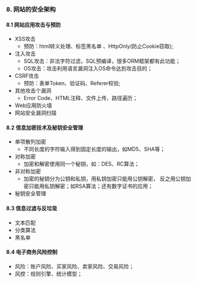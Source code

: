 ### 8. 网站的安全架构
#### 8.1 网站应用攻击与预防
- XSS攻击
  - 预防：html转义处理、标签黑名单 、HttpOnly(防止Cookie窃取);
- 注入攻击
  - SQL攻击：非法字符过滤，SQL预编译，很多ORM框架都有此功能；
  - OS攻击：攻击利用语言漏洞注入OS命令达到攻击目的；
- CSRF攻击
  - 预防：表单Token、验证码、Referer校验;
- 其他攻击个漏洞
  - Error Code、HTML注释、文件上传、路径遍历； 
- Web应用防火墙
- 网站安全漏洞扫描
#### 8.2 信息加密技术及秘钥安全管理
- 单项散列加密
  - 不同长度的字符输入得到固定长度的输出，如MD5、SHA等； 
- 对称加密
  - 加密和解密使用同一个秘钥，如：DES、RC算法； 
- 非对称加密
  - 加密的秘钥分为公钥和私钥，用私钥加密只能用公钥解密， 反之用公钥加密只能用私钥解密；如RSA算法；还有数字证书的应用；
- 秘钥安全管理
#### 8.3 信息过滤与反垃圾
- 文本匹配
- 分类算法
- 黑名单
#### 8.4 电子商务风险控制
- 风险：账户风险、买家风险、卖家风险、交易风险；
- 风控：规则引擎、统计模型；